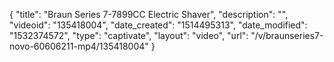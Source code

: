 {
    "title": "Braun Series 7-7899CC Electric Shaver",
    "description": "",
    "videoid": "135418004",
    "date_created": "1514495313",
    "date_modified": "1532374572",
    "type": "captivate",
    "layout": "video",
    "url": "\/v\/braunseries7-novo-60606211-mp4\/135418004"
}